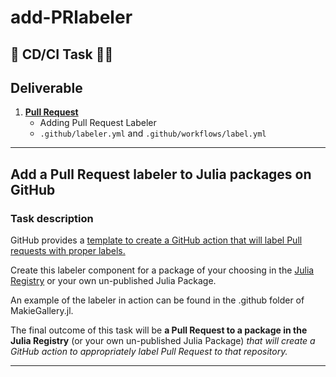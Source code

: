 # add-PRlabeler

## 📄  CD/CI Task  👨‍💻

## Deliverable

1. [**Pull Request**](https://github.com/giordano/PolynomialRoots.jl/pull/16)
   - Adding Pull Request Labeler
   - `.github/labeler.yml` and `.github/workflows/label.yml`

<hr>

## Add a Pull Request labeler to Julia packages on GitHub

### Task description

GitHub provides a [template to create a GitHub action that will label Pull requests with proper labels.](https://github.com/actions/labeler)

Create this labeler component for a package of your choosing in the [Julia Registry](https://github.com/actions/labeler) or your own un-published Julia Package.

An example of the labeler in action can be found in the .github folder of MakieGallery.jl.

The final outcome of this task will be **a Pull Request to a package in the Julia Registry** (or your own un-published Julia Package) *that will create a GitHub action to appropriately label Pull Request to that repository.*

<hr>